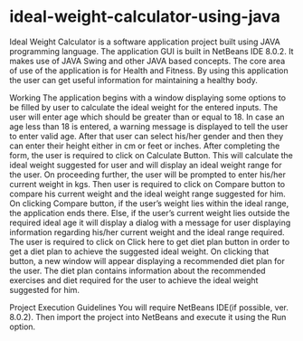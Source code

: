 # ideal-weight-calculator-using-java

Ideal Weight Calculator is a software application project built using JAVA programming language. The application GUI is built in NetBeans IDE 8.0.2. It makes use of JAVA Swing and other JAVA based concepts. The core area of use of the application is for Health and Fitness. By using this application the user can get useful information for maintaining a healthy body.

Working
 The application begins with a window displaying some options to be filled by user to calculate the ideal weight for the entered inputs. The user will enter age which should be greater than or equal to 18. In case an age less than 18 is entered, a warning message is displayed to tell the user to enter valid age. After that user can select his/her gender and then they can enter their height either in cm or feet or inches. After completing the form, the user is required to click on Calculate Button. This will calculate the ideal weight suggested for user and will display an ideal weight range for the user.  On proceeding further, the user will be prompted to enter his/her current weight in kgs. Then user is required to click on Compare button to compare his current weight and the ideal weight range suggested for him. On clicking Compare button, if the user’s weight lies within the ideal range, the application ends there. Else, if the user’s current weight lies outside the required ideal age it will display a dialog with a message for user displaying information regarding his/her current weight and the ideal range required. The user is required to click on Click here to get diet plan button in order to get a diet plan to achieve the suggested ideal weight. On clicking that button, a new window will appear displaying a recommended diet plan for the user. The diet plan contains information about the recommended exercises and diet required for the user to achieve the ideal weight suggested for him.  

Project Execution Guidelines
You will require NetBeans IDE(if possible, ver. 8.0.2). Then import the project into NetBeans and execute it using the Run option.
